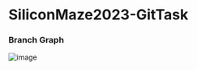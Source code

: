 # SiliconMaze2023-GitTask
### Branch Graph
![image](https://github.com/VedantTarale/SiliconMaze2023-GitTask/assets/95867745/577ee375-829b-4587-8a93-080c8bc58e46)
